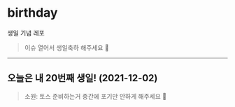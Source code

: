 # birthday

생일 기념 레포

> 이슈 열어서 생일축하 해주세요 🥺

---

## 오늘은 내 20번째 생일! (2021-12-02)

> 소원: 토스 준비하는거 중간에 포기만 안하게 해주세요 🙏
